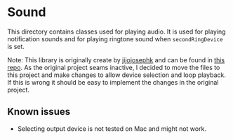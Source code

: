 # Sound

This directory contains classes used for playing audio. It is used for playing notification sounds and for playing 
ringtone sound when `secondRingDevice` is set.

Note:
This library is originally create by [jijojosephk](https://github.com/jijojosephk) and can be found in 
[this repo](https://github.com/jijojosephk/node-sound). As the original project seams inactive, I decided to move 
the files to this project and make changes to allow device selection and loop playback. If this is wrong it should
be easy to implement the changes in the original project.

## Known issues
- Selecting output device is not tested on Mac and might not work.